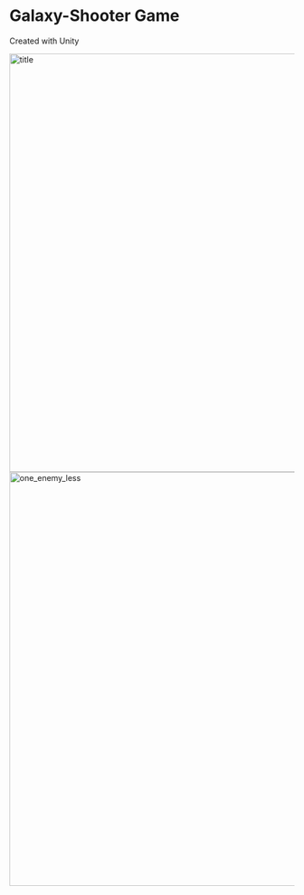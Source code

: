 # Galaxy-Shooter Game

Created with Unity

<img width="739" alt="title" src="https://user-images.githubusercontent.com/29685514/34651853-6c78bb1a-f3d6-11e7-9032-f9518eacbb89.png">

<img width="731" alt="one_enemy_less" src="https://user-images.githubusercontent.com/29685514/34651882-fd3b923a-f3d6-11e7-83b8-5a50935e5b26.png">
